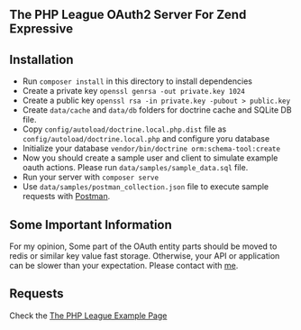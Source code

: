 ## The PHP League OAuth2 Server For Zend Expressive 

## Installation

 - Run `composer install` in this directory to install dependencies
 - Create a private key `openssl genrsa -out private.key 1024`
 - Create a public key `openssl rsa -in private.key -pubout > public.key`
 - Create `data/cache` and `data/db` folders for doctrine cache and SQLite DB file.
 - Copy `config/autoload/doctrine.local.php.dist` file as `config/autoload/doctrine.local.php` and configure yoru database
 - Initialize your database `vendor/bin/doctrine orm:schema-tool:create`
 - Now you should create a sample user and client to simulate example oauth actions. Please run `data/samples/sample_data.sql` file.
 - Run your server with `composer serve`
 - Use `data/samples/postman_collection.json` file to execute sample requests with [Postman](https://www.getpostman.com).

## Some Important Information

For my opinion, Some part of the OAuth entity parts should be moved to redis or similar key value fast storage. Otherwise,
your API or application can be slower than your expectation. Please contact with [me](mailto:haydarkulekci@gmail.com).

## Requests

Check the [The PHP League Example Page](https://github.com/thephpleague/oauth2-server/tree/master/examples)
